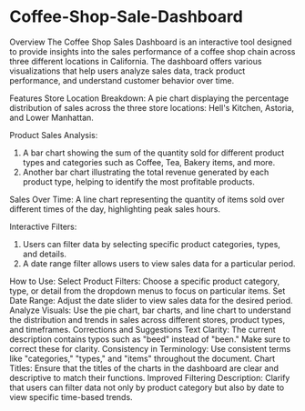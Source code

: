 # Coffee-Shop-Sale-Dashboard
Overview
The Coffee Shop Sales Dashboard is an interactive tool designed to provide insights into the sales performance of a coffee shop chain across three different locations in California. The dashboard offers various visualizations that help users analyze sales data, track product performance, and understand customer behavior over time.

Features
Store Location Breakdown: A pie chart displaying the percentage distribution of sales across the three store locations: Hell's Kitchen, Astoria, and Lower Manhattan.

Product Sales Analysis:
1. A bar chart showing the sum of the quantity sold for different product types and categories such as Coffee, Tea, Bakery items, and more.
2. Another bar chart illustrating the total revenue generated by each product type, helping to identify the most profitable products.

Sales Over Time: A line chart representing the quantity of items sold over different times of the day, highlighting peak sales hours.

Interactive Filters:
1. Users can filter data by selecting specific product categories, types, and details.
2. A date range filter allows users to view sales data for a particular period.

How to Use:
Select Product Filters: Choose a specific product category, type, or detail from the dropdown menus to focus on particular items.
Set Date Range: Adjust the date slider to view sales data for the desired period.
Analyze Visuals: Use the pie chart, bar charts, and line chart to understand the distribution and trends in sales across different stores, product types, and timeframes.
Corrections and Suggestions
Text Clarity: The current description contains typos such as "beed" instead of "been." Make sure to correct these for clarity.
Consistency in Terminology: Use consistent terms like "categories," "types," and "items" throughout the document.
Chart Titles: Ensure that the titles of the charts in the dashboard are clear and descriptive to match their functions.
Improved Filtering Description: Clarify that users can filter data not only by product category but also by date to view specific time-based trends.
